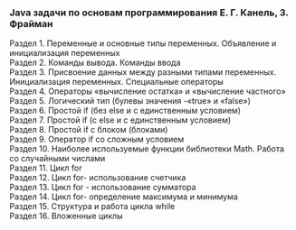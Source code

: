 ### Java задачи по основам программирования Е. Г. Канель, 3. Фрайман

Раздел 1. Переменные и основные типы переменных. Объявление и инициализация переменных</br>
Раздел 2. Команды вывода. Команды ввода</br>
Раздел 3. Присвоение данных между разными типами переменных. Инициализация переменных. Специальные операторы</br>
Раздел 4. Операторы «вычисление остатка» и «вычисление частного»</br>
Раздел 5. Логический тип (булевы значения -«true» и «false») </br>
Раздел 6. Простой if (без else и с единственным условием)</br>
Раздел 7. Простой if (с else и с единственным условием) </br>
Раздел 8. Простой if с блоком (блоками)</br>
Раздел 9. Оператор if со сложным условием</br>
Раздел 10. Наиболее используемые функции библиотеки Math. Работа со случайными числами</br>
Раздел 11. Цикл for</br>
Раздел 12. Цикл for- использование счетчика</br>
Раздел 13. Цикл for - использование сумматора</br>
Раздел 14. Цикл for- определение максимума и минимума</br>
Раздел 15. Структура и работа цикла while</br>
Раздел 16. Вложенные циклы</br>
